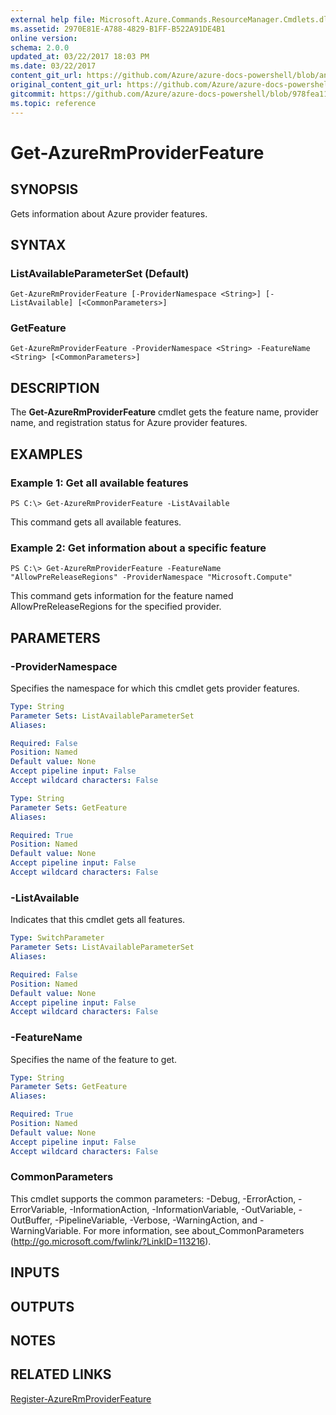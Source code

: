 ```yaml
---
external help file: Microsoft.Azure.Commands.ResourceManager.Cmdlets.dll-Help.xml
ms.assetid: 2970E81E-A788-4829-B1FF-B522A91DE4B1
online version:
schema: 2.0.0
updated_at: 03/22/2017 18:03 PM
ms.date: 03/22/2017
content_git_url: https://github.com/Azure/azure-docs-powershell/blob/anne052617/azureps-cmdlets-docs/ResourceManager/AzureRM.Resources/v3.7.0/Get-AzureRmProviderFeature.md
original_content_git_url: https://github.com/Azure/azure-docs-powershell/blob/anne052617/azureps-cmdlets-docs/ResourceManager/AzureRM.Resources/v3.7.0/Get-AzureRmProviderFeature.md
gitcommit: https://github.com/Azure/azure-docs-powershell/blob/978fea11e9306c3006c774f266118967e26b616f
ms.topic: reference
---
```


# Get-AzureRmProviderFeature

## SYNOPSIS
Gets information about Azure provider features.

## SYNTAX

### ListAvailableParameterSet (Default)
```
Get-AzureRmProviderFeature [-ProviderNamespace <String>] [-ListAvailable] [<CommonParameters>]
```

### GetFeature
```
Get-AzureRmProviderFeature -ProviderNamespace <String> -FeatureName <String> [<CommonParameters>]
```

## DESCRIPTION
The **Get-AzureRmProviderFeature** cmdlet gets the feature name, provider name, and registration status for Azure provider features.

## EXAMPLES

### Example 1: Get all available features
```
PS C:\> Get-AzureRmProviderFeature -ListAvailable
```

This command gets all available features.

### Example 2: Get information about a specific feature
```
PS C:\> Get-AzureRmProviderFeature -FeatureName "AllowPreReleaseRegions" -ProviderNamespace "Microsoft.Compute"
```

This command gets information for the feature named AllowPreReleaseRegions for the specified provider.

## PARAMETERS

### -ProviderNamespace
Specifies the namespace for which this cmdlet gets provider features.

```yaml
Type: String
Parameter Sets: ListAvailableParameterSet
Aliases: 

Required: False
Position: Named
Default value: None
Accept pipeline input: False
Accept wildcard characters: False
```

```yaml
Type: String
Parameter Sets: GetFeature
Aliases: 

Required: True
Position: Named
Default value: None
Accept pipeline input: False
Accept wildcard characters: False
```

### -ListAvailable
Indicates that this cmdlet gets all features.

```yaml
Type: SwitchParameter
Parameter Sets: ListAvailableParameterSet
Aliases: 

Required: False
Position: Named
Default value: None
Accept pipeline input: False
Accept wildcard characters: False
```

### -FeatureName
Specifies the name of the feature to get.

```yaml
Type: String
Parameter Sets: GetFeature
Aliases: 

Required: True
Position: Named
Default value: None
Accept pipeline input: False
Accept wildcard characters: False
```

### CommonParameters
This cmdlet supports the common parameters: -Debug, -ErrorAction, -ErrorVariable, -InformationAction, -InformationVariable, -OutVariable, -OutBuffer, -PipelineVariable, -Verbose, -WarningAction, and -WarningVariable. For more information, see about_CommonParameters (http://go.microsoft.com/fwlink/?LinkID=113216).

## INPUTS

## OUTPUTS

## NOTES

## RELATED LINKS

[Register-AzureRmProviderFeature](./Register-AzureRmProviderFeature.md)


